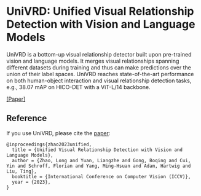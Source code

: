 UniVRD: Unified Visual Relationship Detection with Vision and Language Models
==

UniVRD is a bottom-up visual relationship detector built upon pre-trained vision and language models. It merges visual relationships spanning different datasets during training and thus can make predictions over the union of their label spaces. UniVRD reaches state-of-the-art performance on both human-object interaction and visual relationship detection tasks, e.g., 38.07 mAP on HICO-DET with a ViT-L/14 backbone.

[[Paper]](https://arxiv.org/abs/2303.08998)

## Reference

If you use UniVRD, please cite the [paper](https://arxiv.org/abs/2303.08998):

```
@inproceedings{zhao2023unified,
  title = {Unified Visual Relationship Detection with Vision and Language Models},
  author = {Zhao, Long and Yuan, Liangzhe and Gong, Boqing and Cui, Yin and Schroff, Florian and Yang, Ming-Hsuan and Adam, Hartwig and Liu, Ting},
  booktitle = {International Conference on Computer Vision (ICCV)},
  year = {2023},
}
```
